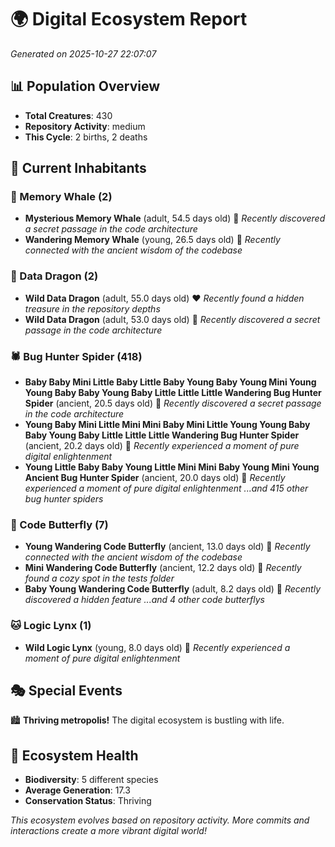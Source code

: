 # 🌍 Digital Ecosystem Report
*Generated on 2025-10-27 22:07:07*

## 📊 Population Overview
- **Total Creatures**: 430
- **Repository Activity**: medium
- **This Cycle**: 2 births, 2 deaths

## 👥 Current Inhabitants

### 🐋 Memory Whale (2)
- **Mysterious Memory Whale** (adult, 54.5 days old) 💛
  *Recently discovered a secret passage in the code architecture*
- **Wandering Memory Whale** (young, 26.5 days old) 💚
  *Recently connected with the ancient wisdom of the codebase*

### 🐉 Data Dragon (2)
- **Wild Data Dragon** (adult, 55.0 days old) ❤️
  *Recently found a hidden treasure in the repository depths*
- **Wild Data Dragon** (adult, 53.0 days old) 💛
  *Recently discovered a secret passage in the code architecture*

### 🕷️ Bug Hunter Spider (418)
- **Baby Baby Mini Little Baby Little Baby Young Baby Young Mini Young Young Baby Baby Young Baby Little Little Little Wandering Bug Hunter Spider** (ancient, 20.5 days old) 💛
  *Recently discovered a secret passage in the code architecture*
- **Young Baby Mini Little Mini Mini Baby Mini Little Young Young Baby Baby Young Baby Little Little Little Wandering Bug Hunter Spider** (ancient, 20.2 days old) 💛
  *Recently experienced a moment of pure digital enlightenment*
- **Young Little Baby Baby Young Little Mini Mini Baby Young Mini Young Ancient Bug Hunter Spider** (ancient, 20.0 days old) 💛
  *Recently experienced a moment of pure digital enlightenment*
  *...and 415 other bug hunter spiders*

### 🦋 Code Butterfly (7)
- **Young Wandering Code Butterfly** (ancient, 13.0 days old) 💛
  *Recently connected with the ancient wisdom of the codebase*
- **Mini Wandering Code Butterfly** (ancient, 12.2 days old) 💚
  *Recently found a cozy spot in the tests folder*
- **Baby Young Wandering Code Butterfly** (adult, 8.2 days old) 💚
  *Recently discovered a hidden feature*
  *...and 4 other code butterflys*

### 🐱 Logic Lynx (1)
- **Wild Logic Lynx** (young, 8.0 days old) 💚
  *Recently experienced a moment of pure digital enlightenment*

## 🎭 Special Events

🏙️ **Thriving metropolis!** The digital ecosystem is bustling with life.

## 🔬 Ecosystem Health
- **Biodiversity**: 5 different species
- **Average Generation**: 17.3
- **Conservation Status**: Thriving

*This ecosystem evolves based on repository activity. More commits and interactions create a more vibrant digital world!*